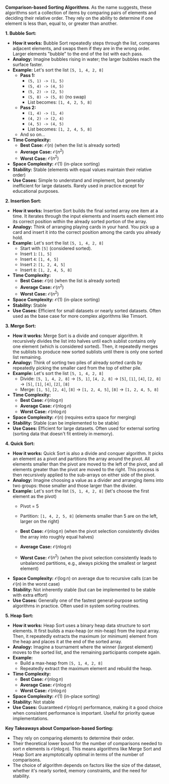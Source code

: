 **Comparison-based Sorting Algorithms**. As the name suggests, these algorithms sort a collection of items by comparing pairs of elements and deciding their relative order. They rely on the ability to determine if one element is less than, equal to, or greater than another.

**1. Bubble Sort:**

* **How it works:** Bubble Sort repeatedly steps through the list, compares adjacent elements, and swaps them if they are in the wrong order. Larger elements "bubble" to the end of the list with each pass.
* **Analogy:** Imagine bubbles rising in water; the larger bubbles reach the surface faster.
* **Example:** Let's sort the list `[5, 1, 4, 2, 8]`
    * **Pass 1:**
        * `(5, 1) -> (1, 5)`
        * `(5, 4) -> (4, 5)`
        * `(5, 2) -> (2, 5)`
        * `(5, 8) -> (5, 8)` (no swap)
        * List becomes: `[1, 4, 2, 5, 8]`
    * **Pass 2:**
        * `(1, 4) -> (1, 4)`
        * `(4, 2) -> (2, 4)`
        * `(4, 5) -> (4, 5)`
        * List becomes: `[1, 2, 4, 5, 8]`
    * And so on...
* **Time Complexity:**
    * **Best Case:** $\mathcal{O}(n)$ (when the list is already sorted)
    * **Average Case:** $\mathcal{O}(n^2)$
    * **Worst Case:** $\mathcal{O}(n^2)$
* **Space Complexity:** $\mathcal{O}(1)$ (in-place sorting)
* **Stability:** Stable (elements with equal values maintain their relative order)
* **Use Cases:** Simple to understand and implement, but generally inefficient for large datasets. Rarely used in practice except for educational purposes.

**2. Insertion Sort:**

* **How it works:** Insertion Sort builds the final sorted array one item at a time. It iterates through the input elements and inserts each element into its correct position within the already sorted portion of the array.
* **Analogy:** Think of arranging playing cards in your hand. You pick up a card and insert it into the correct position among the cards you already hold.
* **Example:** Let's sort the list `[5, 1, 4, 2, 8]`
    * Start with `[5]` (considered sorted).
    * Insert `1`: `[1, 5]`
    * Insert `4`: `[1, 4, 5]`
    * Insert `2`: `[1, 2, 4, 5]`
    * Insert `8`: `[1, 2, 4, 5, 8]`
* **Time Complexity:**
    * **Best Case:** $\mathcal{O}(n)$ (when the list is already sorted)
    * **Average Case:** $\mathcal{O}(n^2)$
    * **Worst Case:** $\mathcal{O}(n^2)$
* **Space Complexity:** $\mathcal{O}(1)$ (in-place sorting)
* **Stability:** Stable
* **Use Cases:** Efficient for small datasets or nearly sorted datasets. Often used as the base case for more complex algorithms like Timsort.

**3. Merge Sort:**

* **How it works:** Merge Sort is a divide and conquer algorithm. It recursively divides the list into halves until each sublist contains only one element (which is considered sorted). Then, it repeatedly merges the sublists to produce new sorted sublists until there is only one sorted list remaining.
* **Analogy:** Think of sorting two piles of already sorted cards by repeatedly picking the smaller card from the top of either pile.
* **Example:** Let's sort the list `[5, 1, 4, 2, 8]`
    * Divide: `[5, 1, 4, 2, 8]` $\rightarrow$ `[5, 1]`, `[4, 2, 8]` $\rightarrow$ `[5]`, `[1]`, `[4]`, `[2, 8]` $\rightarrow$ `[5]`, `[1]`, `[4]`, `[2]`, `[8]`
    * Merge: `[1, 5]`, `[2, 4]`, `[8]` $\rightarrow$ `[1, 2, 4, 5]`, `[8]` $\rightarrow$ `[1, 2, 4, 5, 8]`
* **Time Complexity:**
    * **Best Case:** $\mathcal{O}(n \log n)$
    * **Average Case:** $\mathcal{O}(n \log n)$
    * **Worst Case:** $\mathcal{O}(n \log n)$
* **Space Complexity:** $\mathcal{O}(n)$ (requires extra space for merging)
* **Stability:** Stable (can be implemented to be stable)
* **Use Cases:** Efficient for large datasets. Often used for external sorting (sorting data that doesn't fit entirely in memory).

**4. Quick Sort:**

* **How it works:** Quick Sort is also a divide and conquer algorithm. It picks an element as a pivot and partitions the array around the pivot. All elements smaller than the pivot are moved to the left of the pivot, and all elements greater than the pivot are moved to the right. This process is then recursively applied to the sub-arrays on either side of the pivot.
* **Analogy:** Imagine choosing a value as a divider and arranging items into two groups: those smaller and those larger than the divider.
* **Example:** Let's sort the list `[5, 1, 4, 2, 8]` (let's choose the first element as the pivot)
    * Pivot = 5
    * Partition: `[1, 4, 2, 5, 8]` (elements smaller than 5 are on the left, larger on the right)
    
    * **Best Case:** $\mathcal{O}(n \log n)$ (when the pivot selection consistently divides the array into roughly equal halves)
    * **Average Case:** $\mathcal{O}(n \log n)$
    * **Worst Case:** $\mathcal{O}(n^2)$ (when the pivot selection consistently leads to unbalanced partitions, e.g., always picking the smallest or largest element)
* **Space Complexity:** $\mathcal{O}(\log n)$ on average due to recursive calls (can be $\mathcal{O}(n)$ in the worst case)
* **Stability:** Not inherently stable (but can be implemented to be stable with extra effort)
* **Use Cases:** Generally one of the fastest general-purpose sorting algorithms in practice. Often used in system sorting routines.

**5. Heap Sort:**

* **How it works:** Heap Sort uses a binary heap data structure to sort elements. It first builds a max-heap (or min-heap) from the input array. Then, it repeatedly extracts the maximum (or minimum) element from the heap and places it at the end of the sorted array.
* **Analogy:** Imagine a tournament where the winner (largest element) moves to the sorted list, and the remaining participants compete again.
* **Example:**
    * Build a max-heap from `[5, 1, 4, 2, 8]`
    * Repeatedly extract the maximum element and rebuild the heap.
* **Time Complexity:**
    * **Best Case:** $\mathcal{O}(n \log n)$
    * **Average Case:** $\mathcal{O}(n \log n)$
    * **Worst Case:** $\mathcal{O}(n \log n)$
* **Space Complexity:** $\mathcal{O}(1)$ (in-place sorting)
* **Stability:** Not stable
* **Use Cases:** Guaranteed $\mathcal{O}(n \log n)$ performance, making it a good choice when consistent performance is important. Useful for priority queue implementations.

**Key Takeaways about Comparison-based Sorting:**

* They rely on comparing elements to determine their order.
* Their theoretical lower bound for the number of comparisons needed to sort $n$ elements is $\mathcal{O}(n \log n)$. This means algorithms like Merge Sort and Heap Sort are asymptotically optimal in terms of the number of comparisons.
* The choice of algorithm depends on factors like the size of the dataset, whether it's nearly sorted, memory constraints, and the need for stability.